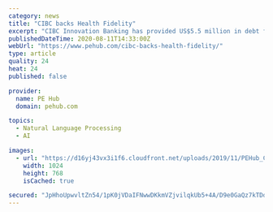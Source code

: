 ```yaml
---
category: news
title: "CIBC backs Health Fidelity"
excerpt: "CIBC Innovation Banking has provided US$5.5 million in debt financing to San Francisco-based Health Fidelity, a clinical natural language processing technology platform."
publishedDateTime: 2020-08-11T14:33:00Z
webUrl: "https://www.pehub.com/cibc-backs-health-fidelity/"
type: article
quality: 24
heat: 24
published: false

provider:
  name: PE Hub
  domain: pehub.com

topics:
  - Natural Language Processing
  - AI

images:
  - url: "https://d16yj43vx3i1f6.cloudfront.net/uploads/2019/11/PEHub_Credit.jpg"
    width: 1024
    height: 768
    isCached: true

secured: "JpHhoUpwvltZn54/1pK0jVDaIFNwwDKkmVZjvilqkUb5+4A/D9e0GaQz7kTDdr841GTKWg9c5Exq81Soz2Gj8bsaznSOxqcQMmJ8/wVfseVxGwnNGVqH0F7uGn1V+0YOydpFtl+ztrbs8If2lb0+mSqwKcqAL6fUG5ebdLPnlgxU9F9y4McauWkOAR9Ruau6ml6F0/J6cZsMucJ/V+uxcKwqHOBCV+9T3++WKdbxmpj5aPz+5N2XhmN+cU2g4KZreBJVEd8Zqbco3Kirth4kFhE5Z5gbJVGHFFJxNMkcw7zH9IrUntdTwSEJFBqg4uTvIRG6OhQqttsTRBsSagqD5A==;bdlkuBRFGlUkEf5/ZndkTA=="
---
```


